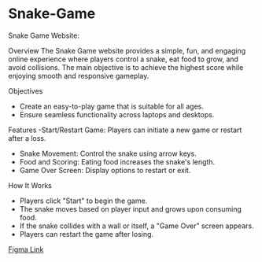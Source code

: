 # Snake-Game
Snake Game Website:

Overview
The Snake Game website provides a simple, fun, and engaging online experience where players control a snake, eat food to grow, and avoid collisions. The main objective is to achieve the highest score while enjoying smooth and responsive gameplay.

Objectives
- Create an easy-to-play game that is suitable for all ages.
- Ensure seamless functionality across laptops and desktops.

Features
-Start/Restart Game: Players can initiate a new game or restart after a loss.
- Snake Movement: Control the snake using arrow keys.
- Food and Scoring: Eating food increases the snake's length.
- Game Over Screen: Display options to restart or exit.

How It Works
- Players click "Start" to begin the game.
- The snake moves based on player input and grows upon consuming food.
- If the snake collides with a wall or itself, a "Game Over" screen appears.
- Players can restart the game after losing.


[Figma Link](https://www.figma.com/design/yNX8doBn11uIJhMUKDMzuL/snake-game?node-id=0-1&t=Q7xlQ1Xo2OMiECQF-1)
